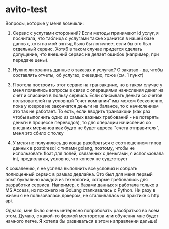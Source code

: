 # avito-test

Вопросы, которые у меня возникли: 

1) Сервис с услугами сторонний?
Если методы принимают id услуг, я посчитала, что таблица с услугами также хранится в нашей базе данных, хотя на мой взгляд было бы логичнее, если бы это был отдельный сервис. Хотя6 в таком случае придется сделать допущение, что внешний сервис не делает ошибок (например, при передаче цены).

2) Нужно ли хранить данные о заказах и услугах?
О заказах - да, чтобы составлять отчеты, об услугах, очевидно, тоже (см. 1 пункт)

3) Я хотела построить этот сервис на транзакциях, но в таком случае у меня появились вопросы в связи с операциями начисления денег на счет и списания в пользу сервиса. Если списывать деньги со счетов пользователей на условный "счет компании" мы можем бесконечно, пока у юзеров не закончатся деньги на балансе, то с начислением это так не работает. То есть, если вводить транзакции (как раз чтобы выполнить одно из самых важных требований - не потерять деньги в процессе переводов), то для операции начисления со внешних мерчанов как будто не будет адреса "счета отправителя", меня это сбило с толку

4) У меня не получилось до конца разобраться с соотношением типов данных в postdresql с типами golang, поэтому, чтобы не использовать float для полей, связанных с деньгами, я использовала int, предполагая, условно, что копеек не существует

К сожалению, я не успела выполнить все условия и собрать полноценный сервис в рамках дедлайна. Это был для меня первый опыт буквально каждой из технологий, которые требовались для разработки сервиса. Например, с базами данных я работала только в MS Access, из похожего на GoLang сталкивалась с Python. Ни разу в жизни я не пользовалась докером, не сталкивалась на практике с http api.

Однако, мне было очень интересно попробовать разобраться во всем этом. Думаю, с какой-то формой менторства или обучения мне будет намного легче. Я хотела бы развиваться в этом направлении дальше!





